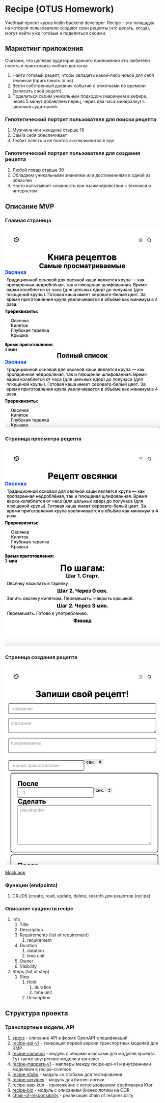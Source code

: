 # Recipe (OTUS Homework)
Учебный проект курса kotlin backend developer. Recipe - это площадка на которой
пользователи создают свои рецепты (что делать, когда), могут найти уже готовые и поделиться своими.

## Маркетинг приложения
Считаем, что целевая аудитория данного приложения это любители поесть и приготовить любого достатка.
1. Найти готовый рецепт, чтобы овладеть какой-либо новой для себя техникой (приготовить плов)
1. Вести собственный дневник событий с отметками по времени (записать свой рецепт).
1. Поделиться своим уникальным подходом (маринуем в кефире, через 5 минут добавляем перец, через два часа минералку) с широкой аудиторией.

### Гипотетический портрет пользователя для поиска рецепта
1. Мужчина или женщина старше 18
2. Сам/а себя обеспечивает
3. Любит поесть и не боится экспериментов в еде

### Гипотетический портрет пользователя для создания рецепта
1. Любой повар старше 30
2. Обладаем уникальными знаниями или достижениями в одной из областей
3. Часто испытывает сложности при взаимойдействии с техникой и интернетом

## Описание MVP
### Главная страница
![](docs/imgs/home.png)

### Страница просмотра рецепта
![](docs/imgs/recipe.png)

### Страница создания рецепта
![](docs/imgs/create.png)

[Mock app](https://outlandish-other-penguin-w258b2.teleporthq.app)

### Функции (endpoints)

1. CRUDS (create, read, update, delete, search) для рецептов (recipe)

### Описание сущности recipe
1. Info
   1. Title
   2. Description
   3. Requirements (list of requirement)
      1. requirement
   4. Duration
      1. duration
      2. time unit
   5. Owner
   6. Visibility
2. Steps (list ot step)
    1. Step
       1. Hold
          1. duration
          2. time unit
       2. Description
   
## Структура проекта
### Транспортные модели, API
1. [specs](specs) - описание API в форме OpenAPI-спецификаций
2. [recipe-api-v1](recipe-api-v1) - генерация первой версии транспортных моделей для KMP
3. [recipe-common](recipe-common) - модуль с общими классами для модулей проекта. Тут также внутренние модели и контекст
4. [recipe-mappers-v1](recipe-mappers-v1) - мапперы между recipe-api-v1 и внутренними моделями в recipe-common
5. [recipe-stubs](recipe-stubs) - модуль со стабами для тестирования
5. [recipe-services](recipe-services) - модуль для бизнес логики
5. [recipe-app-ktor](recipe-app-ktor) - приложение с использованием фреймворка Ktor
5. [recipe-biz](recipe-biz) - модуль с описанием бизнес логики на COR
5. [chain-of-responsibility](chain-of-responsibility) - реализация chain of responsibility
